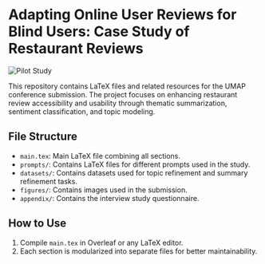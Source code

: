 # Adapting Online User Reviews for Blind Users: Case Study of Restaurant Reviews

![Pilot Study](./study.png)

This repository contains LaTeX files and related resources for the UMAP conference submission. The project focuses on enhancing restaurant review accessibility and usability through thematic summarization, sentiment classification, and topic modeling.

## File Structure

- `main.tex`: Main LaTeX file combining all sections.
- `prompts/`: Contains LaTeX files for different prompts used in the study.
- `datasets/`: Contains datasets used for topic refinement and summary refinement tasks.
- `figures/`: Contains images used in the submission.
- `appendix/`: Contains the interview study questionnaire.

## How to Use
1. Compile `main.tex` in Overleaf or any LaTeX editor.
2. Each section is modularized into separate files for better maintainability.
